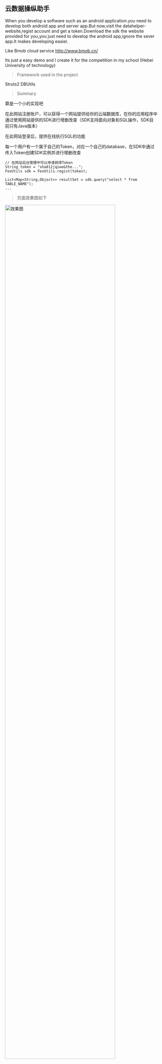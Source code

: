 ## 云数据操纵助手

When you develop a software such as an android application.you need to develop both android app and server app.But now,visit the datahelper-website,regist account and get a token.Download the sdk the website provided for you,you just need to develop the android app,ignore the sever app.It makes developing easier.

Like Bmob cloud service http://www.bmob.cn/ 

Its just a easy demo and I create it for the competition in my school (Hebei University of technology)

> Framework used in the project

Struts2 DBUtils

> Summary

算是一个小的实现吧

在此网站注册账户，可以获得一个网站提供给你的云端数据库，在你的应用程序中通过使用网站提供的SDK进行增删改查（SDK支持面向对象和SQL操作，SDK目前只有Java版本）

在此网站登录后，提供在线执行SQL的功能

每一个用户有一个属于自己的Token，对应一个自己的database，在SDK中通过传入Token创建SDK实例并进行增删改查

```
// 在网站后台管理中可以申请获得Token
String token = "xha812jqiwe&the...";
FexUtils sdk = FexUtils.regist(token);

List<Map<String,Object>> resultSet = sdk.query("select * from TABLE_NAME");
...
```

> 页面效果图如下

<img src="https://github.com/yogyue/hebut-datahelper-website/blob/master/document/%E4%BA%91%E6%95%B0%E6%8D%AE%E6%93%8D%E7%BA%B5%E5%8A%A9%E6%89%8B.png" width = "85%" alt="效果图" align=center />

